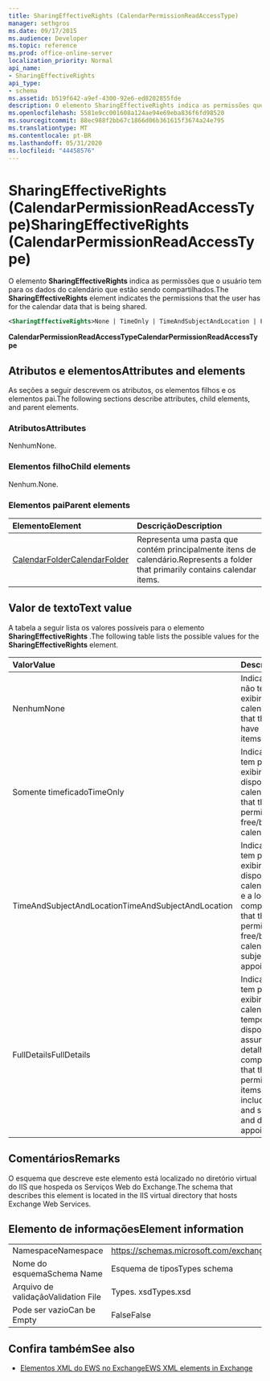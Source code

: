 ```yaml
---
title: SharingEffectiveRights (CalendarPermissionReadAccessType)
manager: sethgros
ms.date: 09/17/2015
ms.audience: Developer
ms.topic: reference
ms.prod: office-online-server
localization_priority: Normal
api_name:
- SharingEffectiveRights
api_type:
- schema
ms.assetid: b519f642-a9ef-4300-92e6-ed8202855fde
description: O elemento SharingEffectiveRights indica as permissões que o usuário tem para os dados do calendário que estão sendo compartilhados.
ms.openlocfilehash: 5581e9cc001608a124ae94e69eba836f6fd98520
ms.sourcegitcommit: 88ec988f2bb67c1866d06b361615f3674a24e795
ms.translationtype: MT
ms.contentlocale: pt-BR
ms.lasthandoff: 05/31/2020
ms.locfileid: "44458576"
---
```

# <a name="sharingeffectiverights-calendarpermissionreadaccesstype"></a><span data-ttu-id="14f52-103">SharingEffectiveRights (CalendarPermissionReadAccessType)</span><span class="sxs-lookup"><span data-stu-id="14f52-103">SharingEffectiveRights (CalendarPermissionReadAccessType)</span></span>

<span data-ttu-id="14f52-104">O elemento **SharingEffectiveRights** indica as permissões que o usuário tem para os dados do calendário que estão sendo compartilhados.</span><span class="sxs-lookup"><span data-stu-id="14f52-104">The **SharingEffectiveRights** element indicates the permissions that the user has for the calendar data that is being shared.</span></span> 
  
```XML
<SharingEffectiveRights>None | TimeOnly | TimeAndSubjectAndLocation | FullDetails</SharingEffectiveRights>
```

 <span data-ttu-id="14f52-105">**CalendarPermissionReadAccessType**</span><span class="sxs-lookup"><span data-stu-id="14f52-105">**CalendarPermissionReadAccessType**</span></span>
## <a name="attributes-and-elements"></a><span data-ttu-id="14f52-106">Atributos e elementos</span><span class="sxs-lookup"><span data-stu-id="14f52-106">Attributes and elements</span></span>

<span data-ttu-id="14f52-107">As seções a seguir descrevem os atributos, os elementos filhos e os elementos pai.</span><span class="sxs-lookup"><span data-stu-id="14f52-107">The following sections describe attributes, child elements, and parent elements.</span></span>
  
### <a name="attributes"></a><span data-ttu-id="14f52-108">Atributos</span><span class="sxs-lookup"><span data-stu-id="14f52-108">Attributes</span></span>

<span data-ttu-id="14f52-109">Nenhum</span><span class="sxs-lookup"><span data-stu-id="14f52-109">None.</span></span>
  
### <a name="child-elements"></a><span data-ttu-id="14f52-110">Elementos filho</span><span class="sxs-lookup"><span data-stu-id="14f52-110">Child elements</span></span>

<span data-ttu-id="14f52-111">Nenhum.</span><span class="sxs-lookup"><span data-stu-id="14f52-111">None.</span></span>
  
### <a name="parent-elements"></a><span data-ttu-id="14f52-112">Elementos pai</span><span class="sxs-lookup"><span data-stu-id="14f52-112">Parent elements</span></span>

|<span data-ttu-id="14f52-113">**Elemento**</span><span class="sxs-lookup"><span data-stu-id="14f52-113">**Element**</span></span>|<span data-ttu-id="14f52-114">**Descrição**</span><span class="sxs-lookup"><span data-stu-id="14f52-114">**Description**</span></span>|
|:-----|:-----|
|[<span data-ttu-id="14f52-115">CalendarFolder</span><span class="sxs-lookup"><span data-stu-id="14f52-115">CalendarFolder</span></span>](calendarfolder.md) <br/> |<span data-ttu-id="14f52-116">Representa uma pasta que contém principalmente itens de calendário.</span><span class="sxs-lookup"><span data-stu-id="14f52-116">Represents a folder that primarily contains calendar items.</span></span>  <br/> |
   
## <a name="text-value"></a><span data-ttu-id="14f52-117">Valor de texto</span><span class="sxs-lookup"><span data-stu-id="14f52-117">Text value</span></span>

<span data-ttu-id="14f52-118">A tabela a seguir lista os valores possíveis para o elemento **SharingEffectiveRights** .</span><span class="sxs-lookup"><span data-stu-id="14f52-118">The following table lists the possible values for the **SharingEffectiveRights** element.</span></span> 
  
|<span data-ttu-id="14f52-119">**Valor**</span><span class="sxs-lookup"><span data-stu-id="14f52-119">**Value**</span></span>|<span data-ttu-id="14f52-120">**Descrição**</span><span class="sxs-lookup"><span data-stu-id="14f52-120">**Description**</span></span>|
|:-----|:-----|
|<span data-ttu-id="14f52-121">Nenhum</span><span class="sxs-lookup"><span data-stu-id="14f52-121">None</span></span>  <br/> |<span data-ttu-id="14f52-122">Indica que o usuário não tem permissão para exibir itens no calendário.</span><span class="sxs-lookup"><span data-stu-id="14f52-122">Indicates that the user does not have permission to view items in the calendar.</span></span>  <br/> |
|<span data-ttu-id="14f52-123">Somente timeficado</span><span class="sxs-lookup"><span data-stu-id="14f52-123">TimeOnly</span></span>  <br/> |<span data-ttu-id="14f52-124">Indica que o usuário tem permissão para exibir somente o horário disponível/ocupado no calendário.</span><span class="sxs-lookup"><span data-stu-id="14f52-124">Indicates that the user has permission to view only free/busy time in the calendar.</span></span>  <br/> |
|<span data-ttu-id="14f52-125">TimeAndSubjectAndLocation</span><span class="sxs-lookup"><span data-stu-id="14f52-125">TimeAndSubjectAndLocation</span></span>  <br/> |<span data-ttu-id="14f52-126">Indica que o usuário tem permissão para exibir o horário de disponibilidade no calendário e o assunto e a localização dos compromissos.</span><span class="sxs-lookup"><span data-stu-id="14f52-126">Indicates that the user has permission to view free/busy time in the calendar and the subject and location of appointments.</span></span>  <br/> |
|<span data-ttu-id="14f52-127">FullDetails</span><span class="sxs-lookup"><span data-stu-id="14f52-127">FullDetails</span></span>  <br/> |<span data-ttu-id="14f52-128">Indica que o usuário tem permissão para exibir todos os itens no calendário, incluindo o tempo de disponibilidade e assunto, local e detalhes dos compromissos.</span><span class="sxs-lookup"><span data-stu-id="14f52-128">Indicates that the user has permission to view all items in the calendar, including free/busy time and subject, location, and details of appointments.</span></span>  <br/> |
   
## <a name="remarks"></a><span data-ttu-id="14f52-129">Comentários</span><span class="sxs-lookup"><span data-stu-id="14f52-129">Remarks</span></span>

<span data-ttu-id="14f52-130">O esquema que descreve este elemento está localizado no diretório virtual do IIS que hospeda os Serviços Web do Exchange.</span><span class="sxs-lookup"><span data-stu-id="14f52-130">The schema that describes this element is located in the IIS virtual directory that hosts Exchange Web Services.</span></span>
  
## <a name="element-information"></a><span data-ttu-id="14f52-131">Elemento de informações</span><span class="sxs-lookup"><span data-stu-id="14f52-131">Element information</span></span>

|||
|:-----|:-----|
|<span data-ttu-id="14f52-132">Namespace</span><span class="sxs-lookup"><span data-stu-id="14f52-132">Namespace</span></span>  <br/> |https://schemas.microsoft.com/exchange/services/2006/types  <br/> |
|<span data-ttu-id="14f52-133">Nome do esquema</span><span class="sxs-lookup"><span data-stu-id="14f52-133">Schema Name</span></span>  <br/> |<span data-ttu-id="14f52-134">Esquema de tipos</span><span class="sxs-lookup"><span data-stu-id="14f52-134">Types schema</span></span>  <br/> |
|<span data-ttu-id="14f52-135">Arquivo de validação</span><span class="sxs-lookup"><span data-stu-id="14f52-135">Validation File</span></span>  <br/> |<span data-ttu-id="14f52-136">Types. xsd</span><span class="sxs-lookup"><span data-stu-id="14f52-136">Types.xsd</span></span>  <br/> |
|<span data-ttu-id="14f52-137">Pode ser vazio</span><span class="sxs-lookup"><span data-stu-id="14f52-137">Can be Empty</span></span>  <br/> |<span data-ttu-id="14f52-138">False</span><span class="sxs-lookup"><span data-stu-id="14f52-138">False</span></span>  <br/> |
   
## <a name="see-also"></a><span data-ttu-id="14f52-139">Confira também</span><span class="sxs-lookup"><span data-stu-id="14f52-139">See also</span></span>



- [<span data-ttu-id="14f52-140">Elementos XML do EWS no Exchange</span><span class="sxs-lookup"><span data-stu-id="14f52-140">EWS XML elements in Exchange</span></span>](ews-xml-elements-in-exchange.md)

